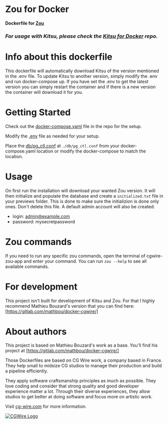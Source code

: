 # Zou for Docker

**Dockerfile for [Zou](https://zou.cg-wire.com/)**

### *For usage with Kitsu, please check the [Kitsu for Docker](https://github.com/EmberLightVFX/Kitsu-for-Docker) repo.*


# Info about this dockerfile

This dockerfile will automatically download Kitsu of the version mentioned in the .env file.
To update Kitsu to another version, simply modify the .env and run docker-compose up.
If you have set the .env to get the latest version you can simply restart the container and if there is a new version the container will download it for you.


# Getting Started

Check out the [docker-compose.yaml](docker-compose.yaml) file in the repo for the setup.

Modify the [.env](.env) file as needed for your setup.

Place the [db/pg_ctl.conf](db/pg_ctl.conf) at `./db/pg_ctl.conf` from your docker-compose.yaml location or modify the docker-compose to match the location.


# Usage

On first run the installation will download your wanted Zou version.
It will then initialize and populate the database and create a `initialized.txt` file in your previews folder. This is done to make sure the initializion is done only ones. Don't delete this file.
A default admin account will also be created:

- login: admin@example.com
- password: mysecretpassword


# Zou commands

If you need to run any specific zou commands, open the terminal of cgwire-zou-app and enter your command.
You can run `zou --help` to see all available commands.


# For development

This project isn't built for development of Kitsu and Zou.
For that I highly recommend Mathieu Bouzard's version that you can find here: [https://gitlab.com/mathbou/docker-cgwire/]


# About authors

This project is based on Mathieu Bouzard's work as a base. You'll find his project at [https://gitlab.com/mathbou/docker-cgwire/]

Those Dockerfiles are based on CG Wire work, a company based in France. They help small
to midsize CG studios to manage their production and build a pipeline
efficiently.

They apply software craftsmanship principles as much as possible. They love
coding and consider that strong quality and good developer experience matter a lot.
Through their diverse experiences, they allow studios to get better at doing
software and focus more on  artistic work.

Visit [cg-wire.com](https://cg-wire.com) for more information.

[![CGWire Logo](https://zou.cg-wire.com/cgwire.png)](https://cgwire.com)